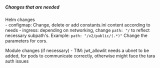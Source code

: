 ##### Changes that are needed

Helm changes  
    - configmap:
        Change, delete or add constants.ini content according to needs
    - ingress:
        depending on networking, change `path: "/` to reflect necessary subpath's. Example: `path: "/v2/public/(.*)"`
        Change the parameters for cors.

Module changes (if necessary)
    - TIM: jwt_allowlit needs a ubnet to be added, for pods to communicate correctly, otherwise might face the tara auth issues